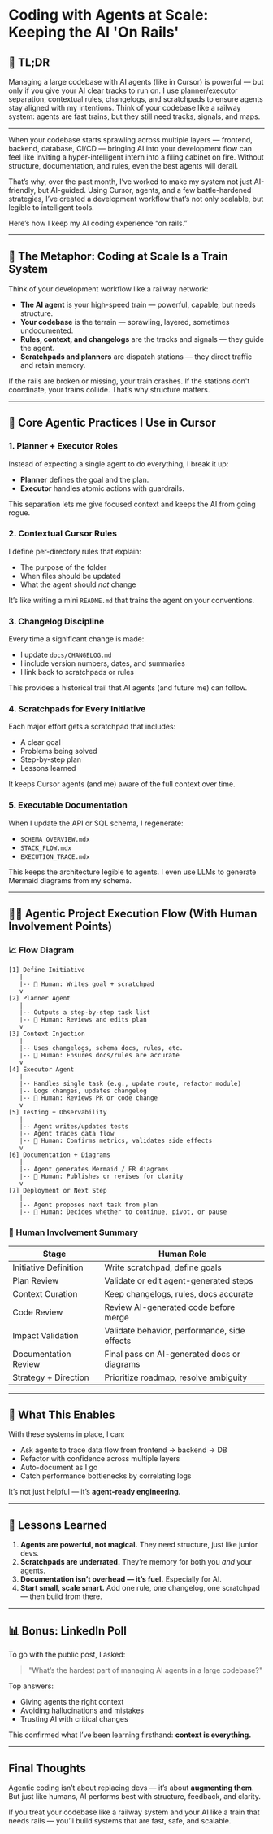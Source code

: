 # Coding with Agents at Scale: Keeping the AI 'On Rails'

## 🧵 TL;DR

Managing a large codebase with AI agents (like in Cursor) is powerful — but only if you give your AI clear tracks to run on. I use planner/executor separation, contextual rules, changelogs, and scratchpads to ensure agents stay aligned with my intentions. Think of your codebase like a railway system: agents are fast trains, but they still need tracks, signals, and maps.

---

When your codebase starts sprawling across multiple layers — frontend, backend, database, CI/CD — bringing AI into your development flow can feel like inviting a hyper-intelligent intern into a filing cabinet on fire. Without structure, documentation, and rules, even the best agents will derail.

That’s why, over the past month, I’ve worked to make my system not just AI-friendly, but AI-guided. Using Cursor, agents, and a few battle-hardened strategies, I’ve created a development workflow that’s not only scalable, but legible to intelligent tools.

Here’s how I keep my AI coding experience “on rails.”

---

## 🚆 The Metaphor: Coding at Scale Is a Train System

Think of your development workflow like a railway network:

- **The AI agent** is your high-speed train — powerful, capable, but needs structure.
- **Your codebase** is the terrain — sprawling, layered, sometimes undocumented.
- **Rules, context, and changelogs** are the tracks and signals — they guide the agent.
- **Scratchpads and planners** are dispatch stations — they direct traffic and retain memory.

If the rails are broken or missing, your train crashes. If the stations don't coordinate, your trains collide. That’s why structure matters.

---

## 🧠 Core Agentic Practices I Use in Cursor

### 1. Planner + Executor Roles

Instead of expecting a single agent to do everything, I break it up:
- **Planner** defines the goal and the plan.
- **Executor** handles atomic actions with guardrails.

This separation lets me give focused context and keeps the AI from going rogue.

### 2. Contextual Cursor Rules

I define per-directory rules that explain:
- The purpose of the folder
- When files should be updated
- What the agent should *not* change

It’s like writing a mini `README.md` that trains the agent on your conventions.

### 3. Changelog Discipline

Every time a significant change is made:
- I update `docs/CHANGELOG.md`
- I include version numbers, dates, and summaries
- I link back to scratchpads or rules

This provides a historical trail that AI agents (and future me) can follow.

### 4. Scratchpads for Every Initiative

Each major effort gets a scratchpad that includes:
- A clear goal
- Problems being solved
- Step-by-step plan
- Lessons learned

It keeps Cursor agents (and me) aware of the full context over time.

### 5. Executable Documentation

When I update the API or SQL schema, I regenerate:
- `SCHEMA_OVERVIEW.mdx`
- `STACK_FLOW.mdx`
- `EXECUTION_TRACE.mdx`

This keeps the architecture legible to agents. I even use LLMs to generate Mermaid diagrams from my schema.

---

## 🤖🧠 Agentic Project Execution Flow (With Human Involvement Points)

### 📈 Flow Diagram

```
[1] Define Initiative
   |
   |-- 🧠 Human: Writes goal + scratchpad
   v
[2] Planner Agent
   |
   |-- Outputs a step-by-step task list
   |-- 🧠 Human: Reviews and edits plan
   v
[3] Context Injection
   |
   |-- Uses changelogs, schema docs, rules, etc.
   |-- 🧠 Human: Ensures docs/rules are accurate
   v
[4] Executor Agent
   |
   |-- Handles single task (e.g., update route, refactor module)
   |-- Logs changes, updates changelog
   |-- 🧠 Human: Reviews PR or code change
   v
[5] Testing + Observability
   |
   |-- Agent writes/updates tests
   |-- Agent traces data flow
   |-- 🧠 Human: Confirms metrics, validates side effects
   v
[6] Documentation + Diagrams
   |
   |-- Agent generates Mermaid / ER diagrams
   |-- 🧠 Human: Publishes or revises for clarity
   v
[7] Deployment or Next Step
   |
   |-- Agent proposes next task from plan
   |-- 🧠 Human: Decides whether to continue, pivot, or pause
```

### 🧠 Human Involvement Summary

| Stage                 | Human Role                                      |
|----------------------|--------------------------------------------------|
| Initiative Definition| Write scratchpad, define goals                   |
| Plan Review          | Validate or edit agent-generated steps           |
| Context Curation     | Keep changelogs, rules, docs accurate            |
| Code Review          | Review AI-generated code before merge            |
| Impact Validation    | Validate behavior, performance, side effects     |
| Documentation Review | Final pass on AI-generated docs or diagrams      |
| Strategy + Direction | Prioritize roadmap, resolve ambiguity            |

---

## 🧪 What This Enables

With these systems in place, I can:
- Ask agents to trace data flow from frontend → backend → DB
- Refactor with confidence across multiple layers
- Auto-document as I go
- Catch performance bottlenecks by correlating logs

It’s not just helpful — it’s **agent-ready engineering.**

---

## 🧩 Lessons Learned

1. **Agents are powerful, not magical.** They need structure, just like junior devs.
2. **Scratchpads are underrated.** They’re memory for both you *and* your agents.
3. **Documentation isn’t overhead — it’s fuel.** Especially for AI.
4. **Start small, scale smart.** Add one rule, one changelog, one scratchpad — then build from there.

---

## 📊 Bonus: LinkedIn Poll

To go with the public post, I asked:

> "What’s the hardest part of managing AI agents in a large codebase?"

Top answers:
- Giving agents the right context
- Avoiding hallucinations and mistakes
- Trusting AI with critical changes

This confirmed what I’ve been learning firsthand: **context is everything.**

---

## Final Thoughts

Agentic coding isn’t about replacing devs — it’s about **augmenting them**. But just like humans, AI performs best with structure, feedback, and clarity.

If you treat your codebase like a railway system and your AI like a train that needs rails — you’ll build systems that are fast, safe, and scalable.
